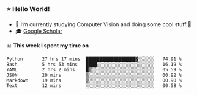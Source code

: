 ### ⭐️ Hello World!

<!--
**hologerry/hologerry** is a ✨ _special_ ✨ repository because its `README.md` (this file) appears on your GitHub profile.

Here are some ideas to get you started:

- 🔭 I’m currently working and studying on Computer Vision
- 🌱 I’m currently learning at Peking University
- 💬 Ask me about 
- 📫 How to reach me: E-mail
- 😄 Pronouns: he/his
- ⚡ Fun fact: Music is the Power
-->


- 🔭 I’m currently studying Computer Vision and doing some cool stuff 🤖
- 🎓 [Google Scholar](https://scholar.google.com/citations?user=3ykqW9wAAAAJ&hl=en)


📊 **This week I spent my time on**

<!--START_SECTION:waka-->

```text
Python       27 hrs 17 mins  ██████████████████▓░░░░░░   74.91 %
Bash         5 hrs 53 mins   ████░░░░░░░░░░░░░░░░░░░░░   16.19 %
YAML         2 hrs 2 mins    █▒░░░░░░░░░░░░░░░░░░░░░░░   05.59 %
JSON         20 mins         ▒░░░░░░░░░░░░░░░░░░░░░░░░   00.92 %
Markdown     19 mins         ▒░░░░░░░░░░░░░░░░░░░░░░░░   00.90 %
Text         12 mins         ░░░░░░░░░░░░░░░░░░░░░░░░░   00.58 %
```

<!--END_SECTION:waka-->

